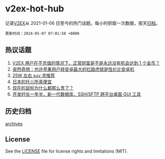 # v2ex-hot-hub

 记录[V2EX](https://www.v2ex.com/)从 2021-01-06 日至今的热门话题。每小时抓取一次数据，按天[归档](archives)。

`更新时间：2024-05-07 07:01:58 +0800`

## 热议话题

1. [V2EX 用户在不充值的情况下，正常财富是不是永远没有机会达到 1 个金币？](https://www.v2ex.com/t/1037931)
1. [突然奇想：也许苹果用户转安卓最大的拦路虎就是性价比安卓机](https://www.v2ex.com/t/1037930)
1. [25W 左右 suv 求推荐](https://www.v2ex.com/t/1037965)
1. [日本的托儿所真便宜](https://www.v2ex.com/t/1037912)
1. [现在的鼠标为什么都那么贵了？](https://www.v2ex.com/t/1037988)
1. [开发时长一年半，新一代数据库、SSH/SFTP 跨平台桌面 GUI 工具](https://www.v2ex.com/t/1037926)

## 历史归档

[archives](archives)

## License

See the [LICENSE](LICENSE) file for license rights and limitations (MIT).
